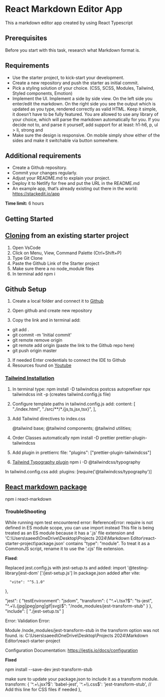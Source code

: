 # React Markdown Editor App

This a markdown editor app created by using React Typescript

## Prerequisites

Before you start with this task, research what Markdown format is.

## Requirements

- Use the starter project, to kick-start your development.
- Create a new repository and push the starter as initial commit.
- Pick a styling solution of your choice. (CSS, SCSS, Modules, Tailwind, Styled components, Emotion)
- Implement the UI. Implement a side by side view. On the left side you enter/edit the markdown. On the right side you see the output which is updated as you type, rendered correctly as valid HTML.
  Keep it simple, it doesn’t have to be fully featured.
  You are allowed to use any library of your choice, which will parse the markdown automatically for you. If you decide not to, and parse it yourself, add support for at least: h1-h6, p, ul > li, strong and <a>
- Make sure the design is responsive. On mobile simply show either of the sides and make it switchable via button somewhere.

## Additional requirements

- Create a Github repository.
- Commit your changes regularly.
- Adjust your README.md to explain your project.
- Deploy it to Netlify for free and put the URL in the README.md
- An example app, that’s already existing out there in the world: https://stackedit.io/app

**Time limit:** 6 hours

## Getting Started

## [Cloning](https://www.youtube.com/watch?v=i8KuDon82KM&ab_channel=h3webdevtuts) from an existing starter project

1. Open VsCode
2. Click on Menu, View, Command Palette (Ctrl+Shift+P)
3. Type Git Clone
4. Paste the Github Link of the Starter project
5. Make sure there a no node_module files
6. In terminal add npm i

## Github Setup

1. Create a local folder and connect it to [Github](https://github.com/)

1. Open github and create new repository
1. Copy the link and in terminal add:

- git add .
- git commit -m 'Initial commit'
- git remote remove origin
- git remote add origin (paste the link to the Github repo here)
- git push origin master

3. If needed Enter credentials to connect the IDE to Github
4. Resources found on [Youtube](https://www.youtube.com/watch?v=vbQ2bYHxxEA)

### [Tailwind Installation](https://tailwindcss.com/docs/guides/vite)

1. In terminal type:
   npm install -D tailwindcss postcss autoprefixer
   npx tailwindcss init -p (creates tailwind.config.js file)

2. Configure template paths in tailwind.config.js add:
   content: [ "./index.html", "./src/**/*.{js,ts,jsx,tsx}", ],

3. Add Tailwind directives to index.css

   @tailwind base;
   @tailwind components;
   @tailwind utilities;

4. Order Classes automatically
   npm install -D prettier prettier-plugin-tailwindcss

5. Add plugin in prettierrc file:
   "plugins": ["prettier-plugin-tailwindcss"]

6. [Tailwind Typography plugin](https://tailwindcss.com/docs/plugins#typography)
   npm i -D @tailwindcss/typography

In tailwind.config.css add:
    plugins: [require('@tailwindcss/typography')]

## [React markdown package](https://www.npmjs.com/package/react-markdown/v/8.0.6)

npm i react-markdown


### TroubleShooting

While running npm test encountered error: 
ReferenceError: require is not defined in ES module scope, you can use import instead
This file is being treated as an ES module because it has a '.js' file extension and 'C:\Users\saeed\OneDrive\Desktop\Projects 2024\Markdown Editor\react-starter-project\package.json' contains "type": "module". To treat it as a CommonJS script, rename it to use the '.cjs' file extension.

**Fixed**:

Replaced jest.config.js with jest-setup.ts and added:
      import '@testing-library/jest-dom'
      ['<rootDir>/jest-setup.js']
In package.json added after vite:

      "vite": "^5.1.0"
  },
  
  "jest": {
    "testEnvironment": "jsdom",
    "transform": {
      "^.+\\.tsx?$": "ts-jest",
      "^.+\\.(jpg|jpeg|png|gif|svg)$": "<rootDir>/node_modules/jest-transform-stub"
    }
  },
  "include": [
    "./jest-setup.ts"
  ]


Error: 
   Validation Error:

  Module <rootDir>/node_modules/jest-transform-stub in the transform option was not found.
         <rootDir> is: C:\Users\saeed\OneDrive\Desktop\Projects 
2024\Markdown Editor\react-starter-project

  Configuration Documentation:
  https://jestjs.io/docs/configuration

**Fixed**

   npm install --save-dev jest-transform-stub

make sure to update your package.json to include it as a transform module.          
   transform: {
    '^.+\\.jsx?$': 'babel-jest',
    '^.+\\.css$': 'jest-transform-stub', // Add this line for CSS files if needed
  },